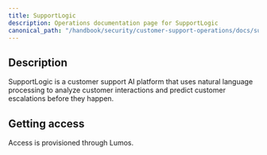 ```yaml
---
title: SupportLogic 
description: Operations documentation page for SupportLogic
canonical_path: "/handbook/security/customer-support-operations/docs/supportlogic/"
---
```


## Description

SupportLogic is a customer support AI platform that uses natural language processing to analyze customer interactions and predict customer escalations before they happen.

## Getting access

Access is provisioned through Lumos.
